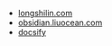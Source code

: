 * [longshilin.com](https://longshilin.com/)
* [obsidian.liuocean.com](https://obsidian.liuocean.com/)
* [docsify](https://docsify.js.org/#/?id=docsify)
